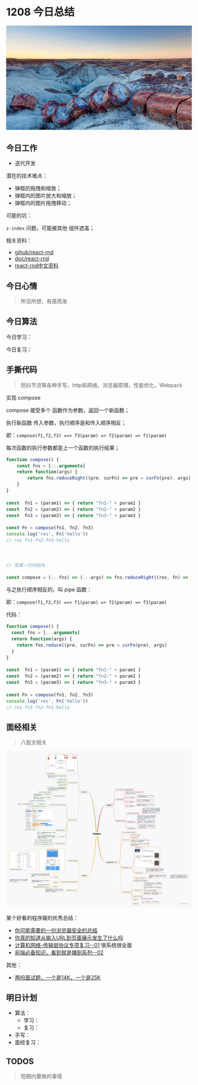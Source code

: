 
# 1208 今日总结

![](./bg-imgs/1208.jpg)


## 今日工作

- 迭代开发

潜在的技术难点：

- 弹框的拖拽和缩放；
- 弹框内的图片放大和缩放；
- 弹框内的图片拖拽移动；

可能的坑：

`z-index` 问题，可能被其他 组件遮盖；

相关资料：

- [gihub/react-rnd](https://github.com/bokuweb/react-rnd)
- [doc/react-rnd](https://bokuweb.github.io/react-rnd/stories/?path=/story/bare--bare)
- [react-rnd中文资料](https://www.jianshu.com/p/0c9884bf9059)

## 今日心情
> 所见所想，有感而发


## 今日算法

今日学习：


今日复习：


## 手撕代码
> 防抖节流等各种手写，http和网络，浏览器原理，性能优化，Webpack

实现 compose

compose 接受多个 函数作为参数，返回一个新函数；

执行新函数 传入参数，执行顺序是和传入顺序相反；

即：`compose(f1,f2,f3) ==> f3(param) => f2(param) => f1(param)`

每次函数的执行参数都是上一个函数的执行结果；

```js
function compose() {
    const fns = [...arguments]
    return function(args) {
        return fns.reduceRight((pre, curFn) => pre = curFn(pre), args)
    }
}

const  fn1 = (param1) => { return "fn1-" + param1 }
const  fn2 = (param2) => { return "fn2-" + param2 }
const  fn3 = (param3) => { return "fn3-" + param3 }

const Fn = compose(fn1, fn2, fn3)
console.log('res', Fn('hello'))
// res fn1-fn2-fn3-hello



// 写成一行代码为：

const compose = (...fns) => (...args) => fns.reduceRight((res, fn) => [fn.call(null, ...res)], args)[0];
```

与之执行顺序相反的，叫 pipe 函数：

即：`compose(f1,f2,f3) ==> f1(param) => f2(param) => f3(param)`

代码：

```js
function compose() {
  const fns = [...arguments]
  return function(args) {
    return fns.reduce((pre, curFn) => pre = curFn(pre), args)
  }
}

const  fn1 = (param1) => { return "fn1-" + param1 }
const  fn2 = (param2) => { return "fn2-" + param2 }
const  fn3 = (param3) => { return "fn3-" + param3 }

const Fn = compose(fn1, fn2, fn3)
console.log('res', Fn('hello'))
// res fn3-fn2-fn1-hello
```


## 面经相关
> 八股文相关

![浏览器安全](./imgs/broswer.png)

某个好看的程序媛的优秀总结：

- [你可能需要的一份浏览器安全的总结](https://juejin.cn/post/6900916440845516814)
- [你真的知道从输入URL到页面展示发生了什么吗](https://juejin.cn/post/6902032954034225159)
- [计算机网络-传输层协议专项复习--01](https://juejin.cn/post/6915362842212302862) 很系统很全面
- [前端必备知识，看到就是赚到系列--02](https://juejin.cn/post/6916318564966203400)

其他：

- [两份面试题，一个是14K，一个是25K](https://juejin.cn/post/7037325039749824519)

## 明日计划

- 算法：
  - 学习：
  - 复习：
- 手写：
- 面经复习：

## TODOS
> 短期内要做的事情